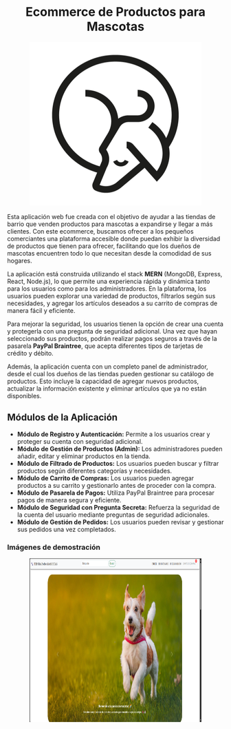 
<h1 align="center">Ecommerce de Productos para Mascotas</h1>

  <p align="center">
    <img src="./client/public/favicon.ico" alt="Favicon" width="400" height="380">
  </p>

Esta aplicación web fue creada con el objetivo de ayudar a las tiendas de barrio que venden productos para mascotas a expandirse y llegar a más clientes. Con este ecommerce, buscamos ofrecer a los pequeños comerciantes una plataforma accesible donde puedan exhibir la diversidad de productos que tienen para ofrecer, facilitando que los dueños de mascotas encuentren todo lo que necesitan desde la comodidad de sus hogares.

La aplicación está construida utilizando el stack **MERN** (MongoDB, Express, React, Node.js), lo que permite una experiencia rápida y dinámica tanto para los usuarios como para los administradores. En la plataforma, los usuarios pueden explorar una variedad de productos, filtrarlos según sus necesidades, y agregar los artículos deseados a su carrito de compras de manera fácil y eficiente.

Para mejorar la seguridad, los usuarios tienen la opción de crear una cuenta y protegerla con una pregunta de seguridad adicional. Una vez que hayan seleccionado sus productos, podrán realizar pagos seguros a través de la pasarela **PayPal Braintree**, que acepta diferentes tipos de tarjetas de crédito y débito.

Además, la aplicación cuenta con un completo panel de administrador, desde el cual los dueños de las tiendas pueden gestionar su catálogo de productos. Esto incluye la capacidad de agregar nuevos productos, actualizar la información existente y eliminar artículos que ya no están disponibles.

## Módulos de la Aplicación

- **Módulo de Registro y Autenticación:** Permite a los usuarios crear y proteger su cuenta con seguridad adicional.
- **Módulo de Gestión de Productos (Admin):** Los administradores pueden añadir, editar y eliminar productos en la tienda.
- **Módulo de Filtrado de Productos:** Los usuarios pueden buscar y filtrar productos según diferentes categorías y necesidades.
- **Módulo de Carrito de Compras:** Los usuarios pueden agregar productos a su carrito y gestionarlo antes de proceder con la compra.
- **Módulo de Pasarela de Pagos:** Utiliza PayPal Braintree para procesar pagos de manera segura y eficiente.
- **Módulo de Seguridad con Pregunta Secreta:** Refuerza la seguridad de la cuenta del usuario mediante preguntas de seguridad adicionales.
- **Módulo de Gestión de Pedidos:** Los usuarios pueden revisar y gestionar sus pedidos una vez completados.

### Imágenes de demostración

<p align="center">
  <img src="./client/public/images/1.1.png" alt="Favicon" width="400" height="380">
</p>
